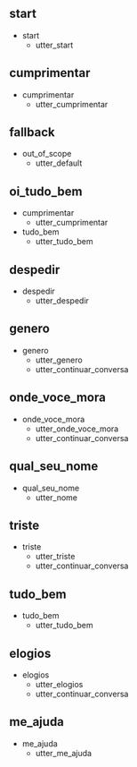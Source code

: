 ## start
* start
    - utter_start

## cumprimentar
* cumprimentar
    - utter_cumprimentar

## fallback
* out_of_scope
    - utter_default
## oi_tudo_bem
* cumprimentar
    - utter_cumprimentar
* tudo_bem
    - utter_tudo_bem

## despedir
* despedir
    - utter_despedir

## genero
* genero
    - utter_genero
    - utter_continuar_conversa

## onde_voce_mora
* onde_voce_mora
    - utter_onde_voce_mora
    - utter_continuar_conversa

## qual_seu_nome
* qual_seu_nome
    - utter_nome

## triste
* triste
    - utter_triste
    - utter_continuar_conversa

## tudo_bem
* tudo_bem
    - utter_tudo_bem

## elogios
* elogios
    - utter_elogios
    - utter_continuar_conversa

## me_ajuda
* me_ajuda
    - utter_me_ajuda